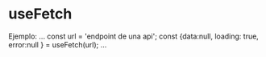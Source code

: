 # useFetch

Ejemplo:
...
const url = 'endpoint de una api';
const {data:null, loading: true, error:null } = useFetch(url);
...
